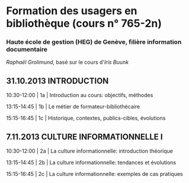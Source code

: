 # Formation des usagers en bibliothèque (cours n° 765-2n)
### Haute école de gestion (HEG) de Genève, filière information documentaire

*Raphaël Grolimund*, basé sur le cours d'*Iris Buunk*

**31.10.2013 INTRODUCTION**
--------------------------------

10:30-12:00 | 1a | Introduction au cours: objectifs, méthodes

13:15-14:45 | 1b | Le métier de formateur-bibliothécaire

15:15-16:45 | 1c | Historique, contextes, publics-cibles, évolutions


**7.11.2013 CULTURE INFORMATIONNELLE I**
----------------------------------------

10:30-12:00 | 2a | La culture informationnelle: introduction théorique

13:15-14:45 | 2b | La culture informationnelle: tendances et évolutions

15:15-16:45 | 2c | La culture informationnelle: exemples de cas pratiques

